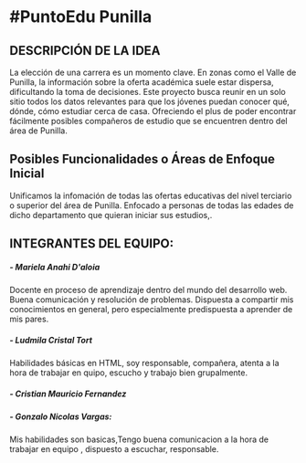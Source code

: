 <h1>#PuntoEdu Punilla</h1>
</p>

</p>
<h2>DESCRIPCIÓN DE LA IDEA</h2>
La elección de una carrera es un momento clave. En zonas como el Valle de Punilla, la información sobre la oferta académica suele estar dispersa, dificultando la toma de decisiones. Este proyecto busca reunir en un solo sitio todos los datos relevantes para que los jóvenes puedan conocer qué, dónde, cómo estudiar cerca de casa. Ofreciendo el plus de poder encontrar fácilmente posibles compañeros de estudio que se encuentren dentro del área de Punilla.
<h2>Posibles Funcionalidades o Áreas de Enfoque Inicial</h2>
Unificamos la infomación de todas las ofertas educativas del nivel terciario o superior del área de Punilla. Enfocado a personas de todas las edades de dicho departamento que quieran iniciar sus estudios,.
<h2>INTEGRANTES DEL EQUIPO:</h2>
</p>
<h5>- Mariela Anahi D'aloia</h5>
</p>   Docente en proceso de aprendizaje dentro del mundo del desarrollo web. Buena comunicación y resolución de problemas. Dispuesta a compartir mis conocimientos en general, pero especialmente predispuesta a aprender de mis pares. 
<h5>- Ludmila Cristal Tort</h5>
Habilidades básicas en HTML, soy responsable, compañera, atenta a la hora de trabajar en quipo, escucho y trabajo bien grupalmente.
</p>
<h5>- Cristian Mauricio Fernandez</h5>
</p>
<h5>- Gonzalo Nicolas Vargas:</h5>
Mis habilidades son basicas,Tengo buena comunicacion a la hora de trabajar en equipo , dispuesto a escuchar, responsable.
</p>
